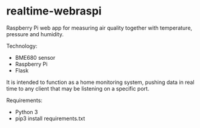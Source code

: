 # realtime-webraspi

Raspberry Pi web app for measuring air quality together with temperature, pressure and humidity.

Technology:

- BME680 sensor
- Raspberry Pi
- Flask

It is intended to function as a home monitoring system, pushing data in real time to any client that may be listening on a specific port.

Requirements:

- Python 3
- pip3 install requirements.txt
